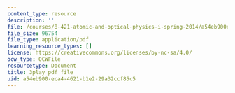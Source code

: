 ```yaml
---
content_type: resource
description: ''
file: /courses/8-421-atomic-and-optical-physics-i-spring-2014/a54eb900eca44621b1e229a32ccf85c5_pQ10vZKnttA.pdf
file_size: 96754
file_type: application/pdf
learning_resource_types: []
license: https://creativecommons.org/licenses/by-nc-sa/4.0/
ocw_type: OCWFile
resourcetype: Document
title: 3play pdf file
uid: a54eb900-eca4-4621-b1e2-29a32ccf85c5
---
```

